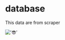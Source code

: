 # database

This data are from scraper<p>
!['😎'](https://visitor-badge.glitch.me/badge?page_id=raselcomel/db)
